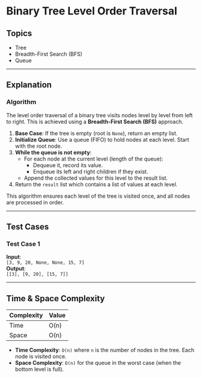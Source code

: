 # Binary Tree Level Order Traversal

## Topics
- Tree
- Breadth-First Search (BFS)
- Queue

---

## Explanation

### Algorithm

The level order traversal of a binary tree visits nodes level by level from left to right. This is achieved using a **Breadth-First Search (BFS)** approach.

1. **Base Case**: If the tree is empty (root is `None`), return an empty list.
2. **Initialize Queue**: Use a queue (FIFO) to hold nodes at each level. Start with the root node.
3. **While the queue is not empty**:
   - For each node at the current level (length of the queue):
     - Dequeue it, record its value.
     - Enqueue its left and right children if they exist.
   - Append the collected values for this level to the result list.
4. Return the `result` list which contains a list of values at each level.

This algorithm ensures each level of the tree is visited once, and all nodes are processed in order.

---

## Test Cases

### Test Case 1
**Input**:  
`[3, 9, 20, None, None, 15, 7]`  
**Output**:  
`[[3], [9, 20], [15, 7]]`

---

## Time & Space Complexity

| Complexity | Value     |
|------------|-----------|
| Time       | O(n)      |
| Space      | O(n)      |

- **Time Complexity**: `O(n)` where `n` is the number of nodes in the tree. Each node is visited once.
- **Space Complexity**: `O(n)` for the queue in the worst case (when the bottom level is full).
